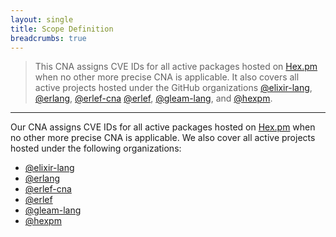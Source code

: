 ```yaml
---
layout: single
title: Scope Definition
breadcrumbs: true
---
```


<!-- !! Remember to also update the index page on change !! -->

> This CNA assigns CVE IDs for all active packages hosted on [Hex.pm](https://hex.pm/)
> when no other more precise CNA is applicable. It also covers all active projects
> hosted under the GitHub organizations [@elixir-lang](https://github.com/elixir-lang),
> [@erlang](https://github.com/erlang), [@erlef-cna](https://github.com/erlef-cna)
> [@erlef](https://github.com/erlef), [@gleam-lang](https://github.com/gleam-lang),
> and [@hexpm](https://github.com/hexpm).

---

Our CNA assigns CVE IDs for all active packages hosted on
[Hex.pm](https://hex.pm/) when no other more precise CNA is applicable. We also
cover all active projects hosted under the following organizations:

- [@elixir-lang](https://github.com/elixir-lang)
- [@erlang](https://github.com/erlang)
- [@erlef-cna](https://github.com/erlef-cna)
- [@erlef](https://github.com/erlef)
- [@gleam-lang](https://github.com/gleam-lang)
- [@hexpm](https://github.com/hexpm)